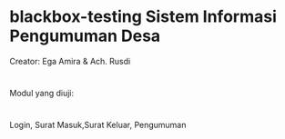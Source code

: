 # blackbox-testing Sistem Informasi Pengumuman Desa
Creator: Ega Amira & Ach. Rusdi
#
Modul yang diuji:
#
Login, Surat Masuk,Surat Keluar, Pengumuman
